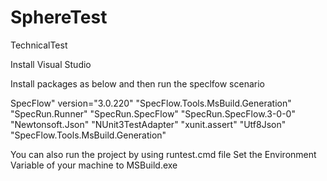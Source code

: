 # SphereTest
TechnicalTest

Install Visual Studio

Install packages as below and then run the speclfow scenario

SpecFlow" version="3.0.220"
"SpecFlow.Tools.MsBuild.Generation"
"SpecRun.Runner"
"SpecRun.SpecFlow"
"SpecRun.SpecFlow.3-0-0"
"Newtonsoft.Json" 
"NUnit3TestAdapter"
"xunit.assert" 
"Utf8Json"
"SpecFlow.Tools.MsBuild.Generation"

You can also run the project by using runtest.cmd file 
Set the Environment Variable of your machine to MSBuild.exe
